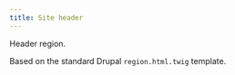 ```yaml
---
title: Site header
---
```

Header region.

Based on the standard Drupal `region.html.twig` template.
